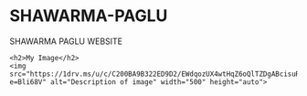 # SHAWARMA-PAGLU
SHAWARMA PAGLU WEBSITE

<!DOCTYPE html>
<html>
<head>
    <title>Display Image</title>
</head>
<body>

    <h2>My Image</h2>
    <img src="https://1drv.ms/u/c/C200BA9B322ED9D2/EWdqozUX4wtHqZ6oQlTZDgABcisuRu3qHv6MM3TT5rvOAQ?e=Bli68V" alt="Description of image" width="500" height="auto">

</body>
</html>
